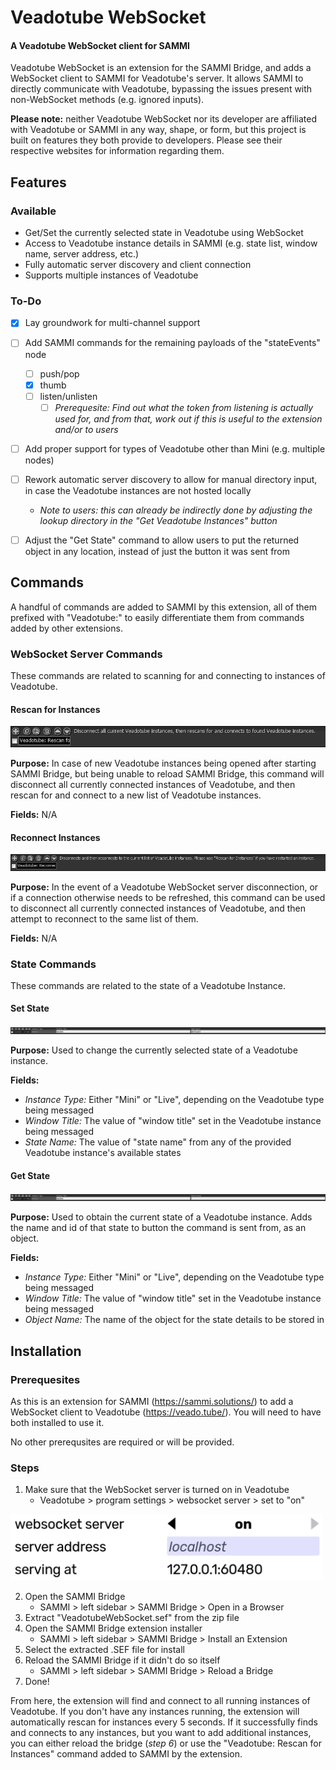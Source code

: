# Veadotube WebSocket
#### A Veadotube WebSocket client for SAMMI

Veadotube WebSocket is an extension for the SAMMI Bridge, and adds a WebSocket client to SAMMI for Veadotube's server. It allows SAMMI to directly communicate with Veadotube, bypassing the issues present with non-WebSocket methods (e.g. ignored inputs).

**Please note:** neither Veadotube WebSocket nor its developer are affiliated with Veadotube or SAMMI in any way, shape, or form, but this project is built on features they both provide to developers. Please see their respective websites for information regarding them.



## Features
### Available
- Get/Set the currently selected state in Veadotube using WebSocket
- Access to Veadotube instance details in SAMMI (e.g. state list, window name, server address, etc.)
- Fully automatic server discovery and client connection
- Supports multiple instances of Veadotube

### To-Do
- [x] Lay groundwork for multi-channel support
- [ ] Add SAMMI commands for the remaining payloads of the "stateEvents" node
    - [ ] push/pop
    - [x] thumb
    - [ ] listen/unlisten
        - [ ] *Prerequesite: Find out what the token from listening is actually used for, and from that, work out if this is useful to the extension and/or to users*
- [ ] Add proper support for types of Veadotube other than Mini (e.g. multiple nodes)
- [ ] Rework automatic server discovery to allow for manual directory input, in case the Veadotube instances are not hosted locally
    - *Note to users: this can already be indirectly done by adjusting the lookup directory in the "Get Veadotube Instances" button*
- [ ] Adjust the "Get State" command to allow users to put the returned object in any location, instead of just the button it was sent from



## Commands
A handful of commands are added to SAMMI by this extension, all of them prefixed with "Veadotube:" to easily differentiate them from commands added by other extensions.

### WebSocket Server Commands
These commands are related to scanning for and connecting to instances of Veadotube.

#### Rescan for Instances
<img src="images/sammi-command-rescan-for-instances.png" alt=""/>

**Purpose:** In case of new Veadotube instances being opened after starting SAMMI Bridge, but being unable to reload SAMMI Bridge, this command will disconnect all currently connected instances of Veadotube, and then rescan for and connect to a new list of Veadotube instances.

**Fields:** N/A

#### Reconnect Instances
<img src="images/sammi-command-reconnect-instances.png" alt=""/>

**Purpose:** In the event of a Veadotube WebSocket server disconnection, or if a connection otherwise needs to be refreshed, this command can be used to disconnect all currently connected instances of Veadotube, and then attempt to reconnect to the same list of them.

**Fields:** N/A


### State Commands
These commands are related to the state of a Veadotube Instance.

#### Set State
<img src="images/sammi-command-set-state.png" alt=""/>

**Purpose:** Used to change the currently selected state of a Veadotube instance.

**Fields:**
- *Instance Type:* Either "Mini" or "Live", depending on the Veadotube type being messaged
- *Window Title:* The value of "window title" set in the Veadotube instance being messaged
- *State Name:* The value of "state name" from any of the provided Veadotube instance's available states

#### Get State
<img src="images/sammi-command-get-state.png" alt=""/>

**Purpose:** Used to obtain the current state of a Veadotube instance. Adds the name and id of that state to button the command is sent from, as an object.

**Fields:**
- *Instance Type:* Either "Mini" or "Live", depending on the Veadotube type being messaged
- *Window Title:* The value of "window title" set in the Veadotube instance being messaged
- *Object Name:* The name of the object for the state details to be stored in



## Installation
### Prerequesites
As this is an extension for SAMMI (https://sammi.solutions/) to add a WebSocket client to Veadotube (https://veado.tube/). You will need to have both installed to use it.

No other prerequsites are required or will be provided.

### Steps
1. Make sure that the WebSocket server is turned on in Veadotube
    - Veadotube > program settings > websocket server > set to "on"

<img src="images/veadotube-websocket-options.png" alt="" width="500"/>

2. Open the SAMMI Bridge
    - SAMMI > left sidebar > SAMMI Bridge > Open in a Browser
3. Extract "VeadotubeWebSocket.sef" from the zip file
4. Open the SAMMI Bridge extension installer
    - SAMMI > left sidebar > SAMMI Bridge > Install an Extension
5. Select the extracted .SEF file for install
6. Reload the SAMMI Bridge if it didn't do so itself
    - SAMMI > left sidebar > SAMMI Bridge > Reload a Bridge
7. Done!

From here, the extension will find and connect to all running instances of Veadotube. If you don't have any instances running, the extension will automatically rescan for instances every 5 seconds. If it successfully finds and connects to any instances, but you want to add additional instances, you can either reload the bridge (*step 6*) or use the "Veadotube: Rescan for Instances" command added to SAMMI by the extension.